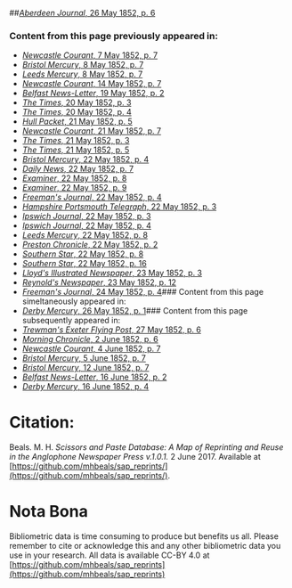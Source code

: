 ##[*Aberdeen Journal*, 26 May 1852, p. 6](https://mhbeals.github.io/sap_html/Aberdeen-Journal/Aberdeen-Journal-26-May-1852-p-6)

### Content from this page previously appeared in:
+ [*Newcastle Courant*, 7 May 1852, p. 7](https://mhbeals.github.io/sap_html/Newcastle-Courant/Newcastle-Courant-7-May-1852-p-7)
+ [*Bristol Mercury*, 8 May 1852, p. 7](https://mhbeals.github.io/sap_html/Bristol-Mercury/Bristol-Mercury-8-May-1852-p-7)
+ [*Leeds Mercury*, 8 May 1852, p. 7](https://mhbeals.github.io/sap_html/Leeds-Mercury/Leeds-Mercury-8-May-1852-p-7)
+ [*Newcastle Courant*, 14 May 1852, p. 7](https://mhbeals.github.io/sap_html/Newcastle-Courant/Newcastle-Courant-14-May-1852-p-7)
+ [*Belfast News-Letter*, 19 May 1852, p. 2](https://mhbeals.github.io/sap_html/Belfast-News-Letter/Belfast-News-Letter-19-May-1852-p-2)
+ [*The Times*, 20 May 1852, p. 3](https://mhbeals.github.io/sap_html/The-Times/The-Times-20-May-1852-p-3)
+ [*The Times*, 20 May 1852, p. 4](https://mhbeals.github.io/sap_html/The-Times/The-Times-20-May-1852-p-4)
+ [*Hull Packet*, 21 May 1852, p. 5](https://mhbeals.github.io/sap_html/Hull-Packet/Hull-Packet-21-May-1852-p-5)
+ [*Newcastle Courant*, 21 May 1852, p. 7](https://mhbeals.github.io/sap_html/Newcastle-Courant/Newcastle-Courant-21-May-1852-p-7)
+ [*The Times*, 21 May 1852, p. 3](https://mhbeals.github.io/sap_html/The-Times/The-Times-21-May-1852-p-3)
+ [*The Times*, 21 May 1852, p. 5](https://mhbeals.github.io/sap_html/The-Times/The-Times-21-May-1852-p-5)
+ [*Bristol Mercury*, 22 May 1852, p. 4](https://mhbeals.github.io/sap_html/Bristol-Mercury/Bristol-Mercury-22-May-1852-p-4)
+ [*Daily News*, 22 May 1852, p. 7](https://mhbeals.github.io/sap_html/Daily-News/Daily-News-22-May-1852-p-7)
+ [*Examiner*, 22 May 1852, p. 8](https://mhbeals.github.io/sap_html/Examiner/Examiner-22-May-1852-p-8)
+ [*Examiner*, 22 May 1852, p. 9](https://mhbeals.github.io/sap_html/Examiner/Examiner-22-May-1852-p-9)
+ [*Freeman's Journal*, 22 May 1852, p. 4](https://mhbeals.github.io/sap_html/Freeman's-Journal/Freeman's-Journal-22-May-1852-p-4)
+ [*Hampshire Portsmouth Telegraph*, 22 May 1852, p. 3](https://mhbeals.github.io/sap_html/Hampshire-Portsmouth-Telegraph/Hampshire-Portsmouth-Telegraph-22-May-1852-p-3)
+ [*Ipswich Journal*, 22 May 1852, p. 3](https://mhbeals.github.io/sap_html/Ipswich-Journal/Ipswich-Journal-22-May-1852-p-3)
+ [*Ipswich Journal*, 22 May 1852, p. 4](https://mhbeals.github.io/sap_html/Ipswich-Journal/Ipswich-Journal-22-May-1852-p-4)
+ [*Leeds Mercury*, 22 May 1852, p. 8](https://mhbeals.github.io/sap_html/Leeds-Mercury/Leeds-Mercury-22-May-1852-p-8)
+ [*Preston Chronicle*, 22 May 1852, p. 2](https://mhbeals.github.io/sap_html/Preston-Chronicle/Preston-Chronicle-22-May-1852-p-2)
+ [*Southern Star*, 22 May 1852, p. 8](https://mhbeals.github.io/sap_html/Southern-Star/Southern-Star-22-May-1852-p-8)
+ [*Southern Star*, 22 May 1852, p. 16](https://mhbeals.github.io/sap_html/Southern-Star/Southern-Star-22-May-1852-p-16)
+ [*Lloyd's Illustrated Newspaper*, 23 May 1852, p. 3](https://mhbeals.github.io/sap_html/Lloyd's-Illustrated-Newspaper/Lloyd's-Illustrated-Newspaper-23-May-1852-p-3)
+ [*Reynold's Newspaper*, 23 May 1852, p. 12](https://mhbeals.github.io/sap_html/Reynold's-Newspaper/Reynold's-Newspaper-23-May-1852-p-12)
+ [*Freeman's Journal*, 24 May 1852, p. 4](https://mhbeals.github.io/sap_html/Freeman's-Journal/Freeman's-Journal-24-May-1852-p-4)### Content from this page simeltaneously appeared in:
+ [*Derby Mercury*, 26 May 1852, p. 1](https://mhbeals.github.io/sap_html/Derby-Mercury/Derby-Mercury-26-May-1852-p-1)### Content from this page subsequently appeared in:
+ [*Trewman's Exeter Flying Post*, 27 May 1852, p. 6](https://mhbeals.github.io/sap_html/Trewman's-Exeter-Flying-Post/Trewman's-Exeter-Flying-Post-27-May-1852-p-6)
+ [*Morning Chronicle*, 2 June 1852, p. 6](https://mhbeals.github.io/sap_html/Morning-Chronicle/Morning-Chronicle-2-June-1852-p-6)
+ [*Newcastle Courant*, 4 June 1852, p. 7](https://mhbeals.github.io/sap_html/Newcastle-Courant/Newcastle-Courant-4-June-1852-p-7)
+ [*Bristol Mercury*, 5 June 1852, p. 7](https://mhbeals.github.io/sap_html/Bristol-Mercury/Bristol-Mercury-5-June-1852-p-7)
+ [*Bristol Mercury*, 12 June 1852, p. 7](https://mhbeals.github.io/sap_html/Bristol-Mercury/Bristol-Mercury-12-June-1852-p-7)
+ [*Belfast News-Letter*, 16 June 1852, p. 2](https://mhbeals.github.io/sap_html/Belfast-News-Letter/Belfast-News-Letter-16-June-1852-p-2)
+ [*Derby Mercury*, 16 June 1852, p. 4](https://mhbeals.github.io/sap_html/Derby-Mercury/Derby-Mercury-16-June-1852-p-4)
                    
# Citation: 

Beals. M. H. *Scissors and Paste Database: A Map of Reprinting and Reuse in the Anglophone Newspaper Press v.1.0.1.* 2 June 2017. Available at [https://github.com/mhbeals/sap_reprints/](https://github.com/mhbeals/sap_reprints/). 
                    
# Nota Bona

Bibliometric data is time consuming to produce but benefits us all. Please remember to cite or acknowledge this and any other bibliometric data you use in your research. All data is available CC-BY 4.0 at [https://github.com/mhbeals/sap_reprints](https://github.com/mhbeals/sap_reprints)